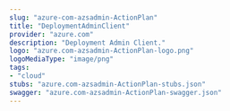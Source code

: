 ```yaml
---
slug: "azure-com-azsadmin-ActionPlan"
title: "DeploymentAdminClient"
provider: "azure.com"
description: "Deployment Admin Client."
logo: "azure.com-azsadmin-ActionPlan-logo.png"
logoMediaType: "image/png"
tags:
- "cloud"
stubs: "azure.com-azsadmin-ActionPlan-stubs.json"
swagger: "azure.com-azsadmin-ActionPlan-swagger.json"
---
```

